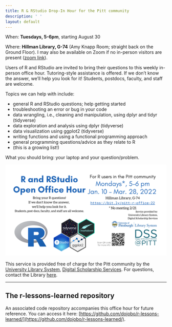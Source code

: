 ```yaml
---
title: R & RStudio Drop-In Hour for the Pitt community
description: ' '
layout: default
---
```


When: **Tuesdays, 5-6pm**, starting August 30

Where: **Hillman Library, G-74** (Amy Knapp Room; straight back on the Ground Floor). I may also be available on Zoom if no in-person visitors are present ([zoom link](https://pitt.zoom.us/j/97200939890)).  

Users of R and RStudio are invited to bring their questions to this weekly in-person office hour. Tutoring-style assistance is offered. If we don’t know the answer, we’ll help you look for it! Students, postdocs, faculty, and staff are welcome.

Topics we can help with include:

* general R and RStudio questions; help getting started
* troubleshooting an error or bug in your code
* data wrangling, i.e., cleaning and manipulation, using dplyr and tidyr (tidyverse)
* data exploration and analysis using dplyr (tidyverse)
* data visualization using ggplot2 (tidyverse)
* writing functions and using a functional programming approach
* general programming questions/advice as they relate to R
* (this is a growing list!)

What you should bring: your laptop and your question/problem.

![promotional flier for open office hour](r-open-office-hour_202202.png "flier")

This service is provided free of charge for the Pitt community by the [University Library System](https://library.pitt.edu/), [Digital Scholarship Services](https://library.pitt.edu/digital-scholarship-services/). For questions, contact the Library [here](https://library.pitt.edu/ask-us). 

-------

## The r-lessons-learned repository

An associated code repository accompanies this office hour for future reference. You can access it here: [https://github.com/dojobo/r-lessons-learned/](https://github.com/dojobo/r-lessons-learned/).
